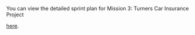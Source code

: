 You can view the detailed sprint plan for Mission 3: Turners Car Insurance Project

[here](https://docs.google.com/document/d/1hRKpsJC4gj25x9iw5MvzovrWH9KVUbE2Y8mkuZphuGY/edit?usp=sharing).
